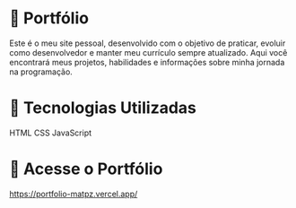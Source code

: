 # 📌 Portfólio
Este é o meu site pessoal, desenvolvido com o objetivo de praticar, evoluir como desenvolvedor e manter meu currículo sempre atualizado. Aqui você encontrará meus projetos, habilidades e informações sobre minha jornada na programação.

# 🚀 Tecnologias Utilizadas
HTML
CSS
JavaScript

# 🔗 Acesse o Portfólio
https://portfolio-matpz.vercel.app/
